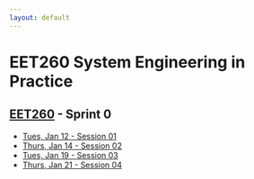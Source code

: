 ```yaml
---
layout: default
---
```


# EET260 System Engineering in Practice

## [EET260](../) - Sprint 0

- [Tues, Jan 12 - Session 01](session01.md)
- [Thurs, Jan 14 - Session 02](session02.md)
- [Tues, Jan 19 - Session 03](session03.md)
- [Thurs, Jan 21 - Session 04](session04.md)
<!--
<> - [Tues, Jan 26 - Session 05](session05.md)
<> - [Thurs, Jan 28 - Session 06](session06.md)
<> - [Tues, Feb 2 - Project Pitch](pitch_requirements.md)
-->